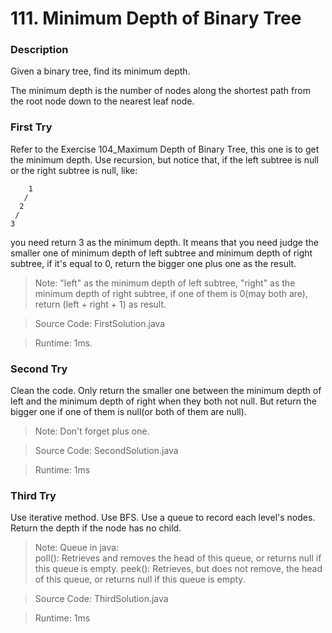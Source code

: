 # 111. Minimum Depth of Binary Tree
### Description
Given a binary tree, find its minimum depth.

The minimum depth is the number of nodes along the shortest path from the root node down to the nearest leaf node.

### First Try
Refer to the Exercise 104_Maximum Depth of Binary Tree, this one is to get the minimum depth. Use recursion, but notice that, if the left subtree is null or the right subtree is null, like:
```
    1
   /
  2
 /
3
```
you need return 3 as the minimum depth. It means that you need judge the smaller one of minimum depth of left subtree and minimum depth of right subtree, if it's equal to 0, return the bigger one plus one as the result.
>Note: "left" as the minimum depth of left subtree, "right" as the minimum depth of right subtree, if one of them is 0(may both are), return (left + right + 1) as result.

> Source Code: FirstSolution.java

> Runtime: 1ms.

### Second Try
Clean the code. Only return the smaller one between the minimum depth of left and the minimum depth of right when they both not null. But return the bigger one if one of them is null(or both of them are null).
>Note: Don't forget plus one.

> Source Code: SecondSolution.java

>Runtime: 1ms

### Third Try
Use iterative method. Use BFS. Use a queue to record each level's nodes. Return the depth if the node has no child.
>Note: Queue in java: <br>
poll(): Retrieves and removes the head of this queue, or returns null if this queue is empty.
peek(): Retrieves, but does not remove, the head of this queue, or returns null if this queue is empty.

> Source Code: ThirdSolution.java

>Runtime: 1ms
